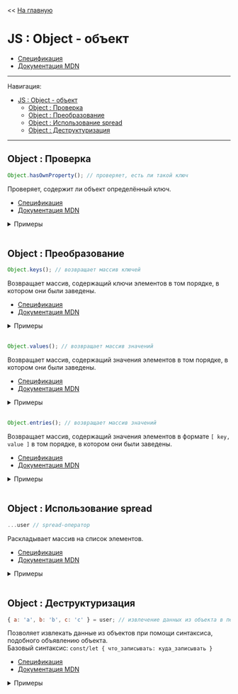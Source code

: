 << [На главную](./README.md)

# JS : Object - объект

- [Спецификация](https://tc39.es/ecma262/#sec-object-objects)
- [Документация MDN](https://developer.mozilla.org/ru/docs/Web/JavaScript/Reference/Global_Objects/Object)

---

Навигация:

- [JS : Object - объект](#js--object---объект)
  - [Object : Проверка](#object--проверка)
  - [Object : Преобразование](#object--преобразование)
  - [Object : Использование spread](#object--использование-spread)
  - [Object : Деструктуризация](#object--деструктуризация)

---

## Object : Проверка

<a id="hasOwnProperty"></a>

```js
Object.hasOwnProperty(); // проверяет, есть ли такой ключ
```

Проверяет, содержит ли объект определённый ключ.

- [Спецификация](https://tc39.es/ecma262/#sec-object.prototype.hasownproperty)
- [Документация MDN](https://developer.mozilla.org/ru/docs/Web/JavaScript/Reference/Global_Objects/Object/hasOwnProperty)

<details>
<summary>Примеры</summary>

```js
const user = { name: { first: 'Ihar', last: 'Spurhiash' }, height: 192, married: true };
const prop = 'name';

user.hasOwnProperty('name'); //       ==> true
user.hasOwnProperty(prop); //         ==> true
user.hasOwnProperty('User'); //       ==> false
user.hasOwnProperty('name.last'); //  ==> false
```

</details><br>

## Object : Преобразование

<a id="keys"></a>

```js
Object.keys(); // возвращает массив ключей
```

Возвращает массив, содержащий ключи элементов в том порядке, в котором они были заведены.

- [Спецификация](https://tc39.es/ecma262/#sec-object.prototype.keys)
- [Документация MDN](https://developer.mozilla.org/ru/docs/Web/JavaScript/Reference/Global_Objects/Object/keys)

<details>
<summary>Примеры</summary>

```js
const user = { name: { first: 'Ihar', last: 'Spurhiash' }, height: 192, married: true };

Object.keys(user); // ==> [ 'name', 'height', 'married' ]
```

</details><br>

<a id="values"></a>

```js
Object.values(); // возвращает массив значений
```

Возвращает массив, содержащий значения элементов в том порядке, в котором они были заведены.

- [Спецификация](https://tc39.es/ecma262/#sec-object.prototype.values)
- [Документация MDN](https://developer.mozilla.org/ru/docs/Web/JavaScript/Reference/Global_Objects/Object/values)

<details>
<summary>Примеры</summary>

```js
const user = { name: { first: 'Ihar', last: 'Spurhiash' }, height: 192, married: true };

Object.values(user); // ==> [ { first: 'Ihar', last: 'Spurhiash' }, 192, true ]
```

</details><br>

<a id="entries"></a>

```js
Object.entries(); // возвращает массив значений
```

Возвращает массив, содержащий значения элементов в формате `[ key, value ]` в том порядке, в котором они были заведены.

- [Спецификация](https://tc39.es/ecma262/#sec-object.prototype.entries)
- [Документация MDN](https://developer.mozilla.org/ru/docs/Web/JavaScript/Reference/Global_Objects/Object/entries)

<details>
<summary>Примеры</summary>

```js
const user = { name: { first: 'Ihar', last: 'Spurhiash' }, height: 192, married: true };

Object.entries(user); // ==> [ [ 'name', { first: 'Ihar', last: 'Spurhiash' } ], [ 'height', 192 ], [ 'married', true ] ]
```

</details><br>

## Object : Использование spread

<a id="spread"></a>

```js
...user // spread-оператор
```

Раскладывает массив на список элементов.

- [Спецификация](https://tc39.es/ecma262/#prod-SpreadElement)
- [Документация MDN](https://developer.mozilla.org/ru/docs/Web/JavaScript/Reference/Operators/Spread_syntax)

<details>
<summary>Примеры</summary>

```js
// Создание копии объекта (а не ссылки на объеки)
// ------------------------------------------------------------
const user = { name: { first: 'Ihar', last: 'Spurhiash' }, height: 192, married: true };

const newUser = { ...user };
// newUser === { name: { first: 'Ihar', last: 'Spurhiash' }, height: 192, married: true }
```

```js
// Добавление значений в объект
// ------------------------------------------------------------
const userName = { name: 'Ihar' };
const userHeight = { height: 192 };
const married = true;
const property = 'sex';

const userChars = { ...userHeight, weight: 63, [property]: 'male', married };
// userChars === { height: 192, weight: 63, sex: 'male', married: true }

const user = { ...userName, ...userChars };
// user === { name: 'Ihar', height: 192, weight: 63, sex: 'male', married: true }
```

```js
// Замена значений в объекте
// ------------------------------------------------------------
const user = { name: 'Ihar', height: 192, married: true };
const userName = { name: { first: 'Ihar', last: 'Spurhiash' } };
const userFix = { ...user, ...userName };
// userFix === { name: { first: 'Ihar', last: 'Spurhiash' }, height: 192, married: true }
```

</details><br>

## Object : Деструктуризация

<a id="destructuring"></a>

```js
{ a: 'a', b: 'b', c: 'c' } = user; // извлечение данных из объекта в переменные
```

Позволяет извлекать данные из объектов при помощи синтаксиса, подобного объявлению объекта.<br>
Базовый синтаксис: `const/let { что_записывать: куда_записывать }`

- [Спецификация](https://tc39.es/ecma262/#sec-destructuring-assignment)
- [Документация MDN](https://developer.mozilla.org/ru/docs/Web/JavaScript/Reference/Operators/Destructuring_assignment#Разбор_объектов)

<details>
<summary>Примеры</summary>

```js
// объявление переменных со значениями
// ------------------------------------------------------------
const user = {
  name: { first: 'Ihar', last: 'Spurhiash' },
  height: 192,
  married: true
};
const {
  height: userHeight,
  name: userName, //  порядок переменных не обязан совпадать с порядком ключей
  married //          имя переменной совпадает с ключём
} = user;

// userName === { first: 'Ihar', last: 'Spurhiash' }
// userHeight === 192
// married === true
```

```js
// присвоение значений переменным
// ------------------------------------------------------------
const user = {
  name: { first: 'Ihar', last: 'Spurhiash' },
  height: 192
};

const {
  name: { first: userFirstName },
  height: userHeight,
  weight: userWeight = null, // значения по умолчанию
  weight = null, //             значения по умолчанию
  married //                    несуществующий ключ
} = user;

// userFirstName === 'Ihar'
// userHeight === 192
// userWeight === null
// weight === null
// married === undefined
```

</details><br>
